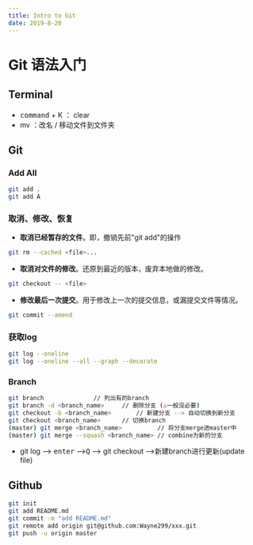 ```yaml
---
title: Intro to Git
date: 2019-8-20
---
```

# Git 语法入门

## Terminal

- <kbd>command</kbd> + K ： clear
- mv ：改名 / 移动文件到文件夹

## Git
### Add All

```bash
git add .
git add A
```
<!--more-->

### 取消、修改、恢复
- **取消已经暂存的文件**。即，撤销先前"git add"的操作

```bash
git rm --cached <file>...
```

- **取消对文件的修改**。还原到最近的版本，废弃本地做的修改。

```bash
git checkout -- <file>
```

- **修改最后一次提交**。用于修改上一次的提交信息，或漏提交文件等情况。

```bash
git commit --amend
```

### 获取log

```bash
git log --oneline 
git log --oneline --all --graph --decorate
```

### Branch

```bash
git branch				// 列出有的branch
git branch -d <branch_name>		// 删除分支 (⚠️一般没必要)
git checkout -b <branch_name>		// 新建分支 --> 自动切换到新分支
git checkout <branch_name>	  	// 切换branch
(master) git merge <branch_name>          // 将分支merge进master中
(master) git merge --squash <branch_name> // combine为新的分支
```

- git log --> <kbd>enter</kbd> --><kbd>Q</kbd> --> git checkout <hashcode> -->新建branch进行更新(update file)


## Github

```bash
git init
git add README.md
git commit -m "add README.md"
git remote add origin git@github.com:Wayne299/xxx.git
git push -u origin master
```
